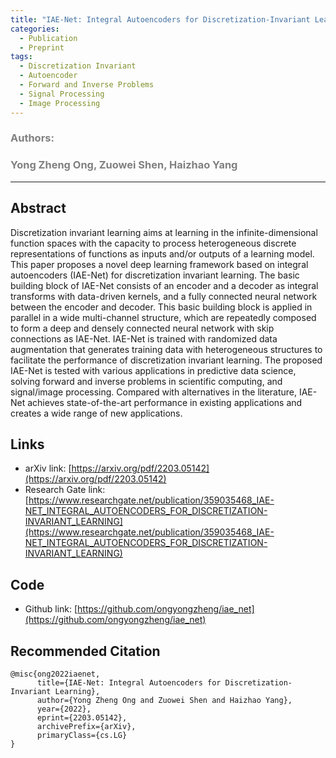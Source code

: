 ```yaml
---
title: "IAE-Net: Integral Autoencoders for Discretization-Invariant Learning"
categories:
  - Publication
  - Preprint
tags:
  - Discretization Invariant
  - Autoencoder
  - Forward and Inverse Problems
  - Signal Processing
  - Image Processing
---
```


### <span style="color: grey;">Authors:</span>

### <span style="color: grey;">Yong Zheng Ong, Zuowei Shen, Haizhao Yang</span>

***********************************************************************

## Abstract

Discretization invariant learning aims at learning in the infinite-dimensional function spaces with the capacity to process heterogeneous discrete representations of functions as inputs and/or outputs of a learning model. This paper proposes a novel deep learning framework based on integral autoencoders (IAE-Net) for discretization invariant learning. The basic building block of IAE-Net consists of an encoder and a decoder as integral transforms with data-driven kernels, and a fully connected neural network between the encoder and decoder. This basic building block is applied in parallel in a wide multi-channel structure, which are repeatedly composed to form a deep and densely connected neural network with skip connections as IAE-Net. IAE-Net is trained with randomized data augmentation that generates training data with heterogeneous structures to facilitate the performance of discretization invariant learning. The proposed IAE-Net is tested with various applications in predictive data science, solving forward and inverse problems in scientific computing, and signal/image processing. Compared with alternatives in the literature, IAE-Net achieves state-of-the-art performance in existing applications and creates a wide range of new applications.

## Links

- arXiv link: [https://arxiv.org/pdf/2203.05142](https://arxiv.org/pdf/2203.05142)
- Research Gate link:  [https://www.researchgate.net/publication/359035468_IAE-NET_INTEGRAL_AUTOENCODERS_FOR_DISCRETIZATION-INVARIANT_LEARNING](https://www.researchgate.net/publication/359035468_IAE-NET_INTEGRAL_AUTOENCODERS_FOR_DISCRETIZATION-INVARIANT_LEARNING)

## Code

- Github link: [https://github.com/ongyongzheng/iae_net](https://github.com/ongyongzheng/iae_net)

## Recommended Citation

```
@misc{ong2022iaenet,
      title={IAE-Net: Integral Autoencoders for Discretization-Invariant Learning}, 
      author={Yong Zheng Ong and Zuowei Shen and Haizhao Yang},
      year={2022},
      eprint={2203.05142},
      archivePrefix={arXiv},
      primaryClass={cs.LG}
}
```
